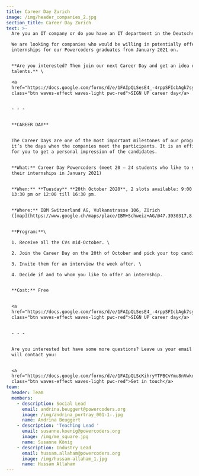 ```yaml
---
title: Career Day Zurich
image: /img/header_companies_2.jpg
section_title: Career Day Zurich
text: >-
  Are you an IT company or do you have an IT department in the Deutschschweiz? \

  We are looking for companies who would be willing in potentially offering
  internships for our Powercoders graduates from January 2021 on. 


  **Are you interested? Then join our next Career Day and get an idea of our IT
  talents.** \

  <a
  href="https://docs.google.com/forms/d/e/1FAIpQLSesE4_-4rppSFIcbAgk7syXOf3yUjbSYKQSvQfpzxKRdIDpkA/viewform"
  class="btn waves-effect waves-light pwc-red">SIGN UP career day</a>


  - - -


  **CAREER DAY** 


  The Career Days are one of the most important milestones of our program since
  it’s the days when the companies meet the participants. It is an efficient way
  for you to get a personal impression of the candidates.


  **What:** Career Day Powercoders (meet 20 – 24 students who like to start
  their internships in January 2021)


  **When:** **Tuesday** **20th October 2020**, 2 slots available: 9:00 am till
  13:30 pm or 12:00 till 16:30 pm.


  **Where:** IBM Switzerland AG, Vulkanstrasse 106, Zürich
  ([map](https://www.google.ch/maps/place/IBM+Schweiz+AG/@47.3930317,8.4837004,17z/data=!3m1!4b1!4m5!3m4!1s0x47900bb83254083d:0xea641dc9eb3f975d!8m2!3d47.3930281!4d8.4858891))


  **Program:**\

  1. Receive all the CVs mid-October. \

  2. Join the Career Day on the 20th of October and pick your top candidates. \

  3. Invite them for an interview the week after. \

  4. Decide if and to whom you like to offer an internship.


  **Cost:** Free 


  <a
  href="https://docs.google.com/forms/d/e/1FAIpQLSesE4_-4rppSFIcbAgk7syXOf3yUjbSYKQSvQfpzxKRdIDpkA/viewform"
  class="btn waves-effect waves-light pwc-red">SIGN UP career day</a>


  - - -


  Are you interested but have some more questions? Leave us your email and we
  will contact you:


  <a
  href="https://docs.google.com/forms/d/e/1FAIpQLScKihryYTPBCvYmu8nVwkdeTbCYN-nC99qUtWbXmVmbd0hFTw/viewform"
  class="btn waves-effect waves-light pwc-red">Get in touch</a>
team:
  header: Team
  members:
    - description: Social Lead
      email: andrina.beuggert@powercoders.org
      image: /img/andrina_portray_001-1-.jpg
      name: Andrina Beuggert
    - description: 'Teaching Lead '
      email: susanne.koenig@powercoders.org
      image: /img/me_square.jpg
      name: Susanne König
    - description: Industry Lead
      email: hussam.allaham@powercoders.org
      image: /img/hussam-allaham_1.jpg
      name: Hussam Allaham
---
```


